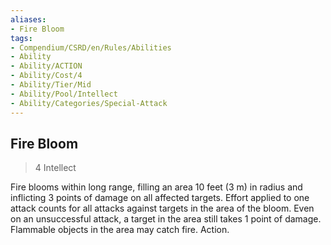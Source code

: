 ```yaml
---
aliases:
- Fire Bloom
tags:
- Compendium/CSRD/en/Rules/Abilities
- Ability
- Ability/ACTION
- Ability/Cost/4
- Ability/Tier/Mid
- Ability/Pool/Intellect
- Ability/Categories/Special-Attack
---
```


  
## Fire Bloom  
>4  Intellect  
  
Fire blooms within long range, filling an area 10 feet (3 m) in radius and inflicting 3 points of damage on all affected targets. Effort applied to one attack counts for all attacks against targets in the area of the bloom. Even on an unsuccessful attack, a target in the area still takes 1 point of damage. Flammable objects in the area may catch fire. Action.